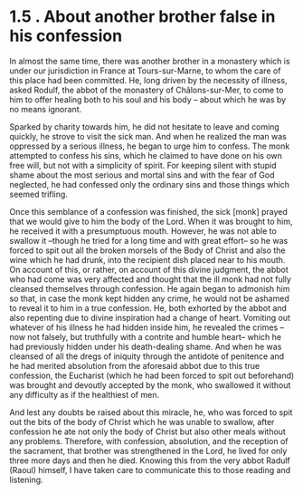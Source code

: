 # 1.5 . About another brother false in his confession

In almost the same time, there was another brother in a monastery which is under our jurisdiction in France at Tours-sur-Marne, to whom the care of this place had been committed. He, long driven by the necessity of illness, asked Rodulf, the abbot of the monastery of Châlons-sur-Mer, to come to him to offer healing both to his soul and his body – about which he was by no means ignorant.&#x20;

&#x20;           Sparked by charity towards him, he did not hesitate to leave  and coming quickly, he strove to visit the sick man. And when he realized the man was oppressed by a serious illness, he began to urge him to confess. The monk attempted to confess his sins, which he claimed to have done on his own free will, but not with a simplicity of spirit. For keeping silent with stupid shame about the most serious and mortal sins and with the fear of God neglected, he had confessed only the ordinary sins and those things which seemed trifling.

Once this semblance of a confession was finished, the sick \[monk] prayed that we would give to him the body of the Lord. When it was brought to him, he received it with a presumptuous mouth. However, he was not able to swallow it –though he tried for a long time and with great effort–  so he was forced to spit out all the broken morsels of the Body of Christ and also the wine which he had drunk, into the recipient dish placed near to his mouth. On account of this, or rather, on account of this divine judgment, the abbot who had come was very affected and thought that the ill monk had not fully cleansed themselves through confession. He again began to admonish him so that, in case the monk kept hidden any crime, he would not be ashamed to reveal it to him in a true confession. He, both exhorted by the abbot and also repenting due to divine inspiration had a change of heart. Vomiting out whatever of his illness he had hidden inside him, he revealed the crimes –now not falsely, but truthfully with a contrite and humble heart– which he had previously hidden under his death-dealing shame. And when he was cleansed of all the dregs of iniquity through the antidote of penitence and he had merited absolution from the aforesaid abbot due to this true confession, the Eucharist (which he had been forced to spit out beforehand) was brought and devoutly accepted by the monk, who swallowed it without any difficulty as if the healthiest of men.&#x20;

And lest any doubts be raised about this miracle, he, who was forced to spit out the bits of the body of Christ which he was unable to swallow, after confession he ate not only the body of Christ but also other meals without any problems. Therefore, with confession, absolution, and the reception of the sacrament, that brother was strengthened in the Lord, he lived for only three more days and then he died. Knowing this from the very abbot Radulf (Raoul) himself, I have taken care to communicate this to those reading and listening.&#x20;
